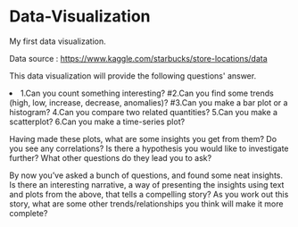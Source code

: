 # Data-Visualization
My first data visualization. 

Data source : https://www.kaggle.com/starbucks/store-locations/data

This data visualization will provide the following questions' answer. 

<li>1.Can you count something interesting?
#2.Can you find some trends (high, low, increase, decrease, anomalies)?
#3.Can you make a bar plot or a histogram?
4.Can you compare two related quantities?
5.Can you make a scatterplot?
6.Can you make a time-series plot?

Having made these plots, what are some insights you get from them? Do you see any correlations? Is there a hypothesis you would like to investigate further? What other questions do they lead you to ask?

By now you’ve asked a bunch of questions, and found some neat insights. Is there an interesting narrative, a way of presenting the insights using text and plots from the above, that tells a compelling story? As you work out this story, what are some other trends/relationships you think will make it more complete?
